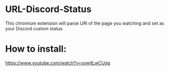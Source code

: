 # URL-Discord-Status
This chromium extension will parse URl of the page you watching and set as your Discord custom status
# How to install:
https://www.youtube.com/watch?v=oswjtLwCUqg 
